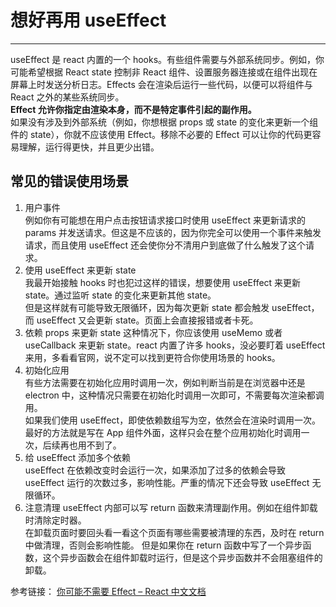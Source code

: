 # 想好再用 useEffect  
--- 
useEffect 是 react 内置的一个 hooks。有些组件需要与外部系统同步。例如，你可能希望根据 React state 控制非 React 组件、设置服务器连接或在组件出现在屏幕上时发送分析日志。Effects 会在渲染后运行一些代码，以便可以将组件与 React 之外的某些系统同步。  
**Effect 允许你指定由渲染本身，而不是特定事件引起的副作用。**  
如果没有涉及到外部系统（例如，你想根据 props 或 state 的变化来更新一个组件的 state），你就不应该使用 Effect。移除不必要的 Effect 可以让你的代码更容易理解，运行得更快，并且更少出错。  
## 常见的错误使用场景  
1. 用户事件  
例如你有可能想在用户点击按钮请求接口时使用 useEffect 来更新请求的 params 并发送请求。但这是不应该的，因为你完全可以使用一个事件来触发请求，而且使用 useEffect 还会使你分不清用户到底做了什么触发了这个请求。  
2. 使用 useEffect 来更新 state  
我最开始接触 hooks 时也犯过这样的错误，想要使用 useEffect 来更新 state。通过监听 state 的变化来更新其他 state。  
但是这样就有可能导致无限循环，因为每次更新 state 都会触发 useEffect，而 useEffect 又会更新 state。页面上会直接报错或者卡死。  
3. 依赖 props 来更新 state
这种情况下，你应该使用 useMemo 或者 useCallback 来更新 state。react 内置了许多 hooks，没必要盯着 useEffect 来用，多看看官网，说不定可以找到更符合你使用场景的 hooks。  
4. 初始化应用  
有些方法需要在初始化应用时调用一次，例如判断当前是在浏览器中还是 electron 中，这种情况只需要在初始化时调用一次即可，不需要每次渲染都调用。  
如果我们使用 useEffect，即使依赖数组写为空，依然会在渲染时调用一次。  
最好的方法就是写在 App 组件外面，这样只会在整个应用初始化时调用一次，后续再也用不到了。
5. 给 useEffect 添加多个依赖  
useEffect 在依赖改变时会运行一次，如果添加了过多的依赖会导致 useEffect 运行的次数过多，影响性能。严重的情况下还会导致 useEffect 无限循环。
6. 注意清理
useEffect 内部可以写 return 函数来清理副作用。例如在组件卸载时清除定时器。  
在卸载页面时要回头看一看这个页面有哪些需要被清理的东西，及时在 return 中做清理，否则会影响性能。
但是如果你在 return 函数中写了一个异步函数，这个异步函数会在组件卸载时运行，但是这个异步函数并不会阻塞组件的卸载。  
  

参考链接：
[你可能不需要 Effect – React 中文文档](https://zh-hans.react.dev/learn/you-might-not-need-an-effect)


